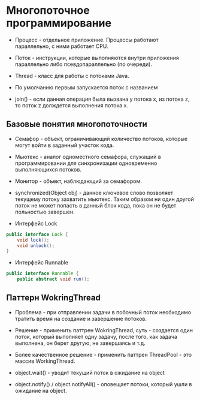 # Многопоточное программирование

* Процесс - отдельное приложение. Процессы работают параллельно, с ними работает CPU.

* Поток - инструкции, которые выполняются внутри приложения параллельно либо псевдопараллельно (по очереди).

* Thread - класс для работы с потоками Java.


* По умолчанию первым запускается поток с названием 

* join() - если данная операция была вызвана у потока x, из потока z, то поток z долждется выполнения потока x.

## Базовые понятия многопоточности

* Семафор - объект, ограничивающий количество потоков, которые могут войти в заданный участок кода.
* Мьютекс - аналог одноместного семафора, служащий в программировании для синхронизации одновременно выполняющихся потоков. 
* Монитор - объект, наблюдающий за семафором.

* synchronized(Object obj) - данное ключевое слово позволяет текущему потоку захватить мьютекс. Таким образом ни один другой поток не может попасть в данный блок кода, пока он не будет польностью завершен.

* Интерфейс Lock

```JAVA
public interface Lock {
	void lock();
	void unlock();
}
```

* Интерфейс Runnable

```JAVA
public interface Runnable {
	public abstract void run();
```

## Паттерн WokringThread

* Проблема - при отправлении задачи в побочный поток необходимо тратить время на создание и завершение потоков.

* Решение - применить паттрен WokringThread, суть - создается один поток, который выполняет одну задачу, после того, как задача выполнена, он берет другую, не завершаясь и т.д.

* Более качественное решение - применить паттрен ThreadPool - это массив WorkingThread.

* object.wait() - уводит текущий поток в ожидание на object

* object.notify() / object.notifyAll() - оповещает потоки, который ушли в ожидание на object.